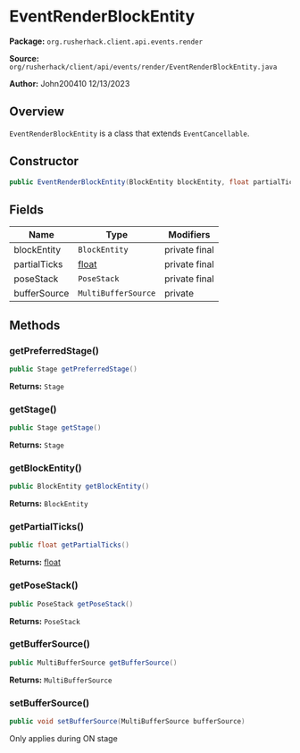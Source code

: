 # EventRenderBlockEntity

**Package:** `org.rusherhack.client.api.events.render`

**Source:** `org/rusherhack/client/api/events/render/EventRenderBlockEntity.java`

**Author:** John200410 12/13/2023



## Overview

`EventRenderBlockEntity` is a class that extends `EventCancellable`.

## Constructor

```java
public EventRenderBlockEntity(BlockEntity blockEntity, float partialTicks, PoseStack poseStack, MultiBufferSource bufferSource)
```

## Fields

| Name | Type | Modifiers |
|------|------|----------|
| blockEntity | `BlockEntity` | private final |
| partialTicks | [float](https://docs.oracle.com/en/java/javase/21/docs/api/java.base/java/lang/Float.html) | private final |
| poseStack | `PoseStack` | private final |
| bufferSource | `MultiBufferSource` | private |


## Methods

### getPreferredStage()

```java
public Stage getPreferredStage()
```

**Returns:** `Stage`

### getStage()

```java
public Stage getStage()
```

**Returns:** `Stage`

### getBlockEntity()

```java
public BlockEntity getBlockEntity()
```

**Returns:** `BlockEntity`

### getPartialTicks()

```java
public float getPartialTicks()
```

**Returns:** [float](https://docs.oracle.com/en/java/javase/21/docs/api/java.base/java/lang/Float.html)

### getPoseStack()

```java
public PoseStack getPoseStack()
```

**Returns:** `PoseStack`

### getBufferSource()

```java
public MultiBufferSource getBufferSource()
```

**Returns:** `MultiBufferSource`

### setBufferSource()

```java
public void setBufferSource(MultiBufferSource bufferSource)
```

Only applies during ON stage

